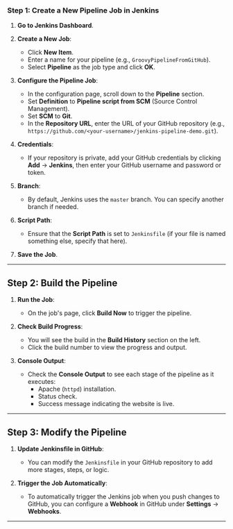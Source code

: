 ### **Step 1: Create a New Pipeline Job in Jenkins**

1. **Go to Jenkins Dashboard**.

2. **Create a New Job**:
   - Click **New Item**.
   - Enter a name for your pipeline (e.g., `GroovyPipelineFromGitHub`).
   - Select **Pipeline** as the job type and click **OK**.

3. **Configure the Pipeline Job**:
   - In the configuration page, scroll down to the **Pipeline** section.
   - Set **Definition** to **Pipeline script from SCM** (Source Control Management).
   - Set **SCM** to **Git**.
   - In the **Repository URL**, enter the URL of your GitHub repository (e.g., `https://github.com/<your-username>/jenkins-pipeline-demo.git`).

4. **Credentials**:
   - If your repository is private, add your GitHub credentials by clicking **Add** → **Jenkins**, then enter your GitHub username and password or token.

5. **Branch**:
   - By default, Jenkins uses the `master` branch. You can specify another branch if needed.

6. **Script Path**:
   - Ensure that the **Script Path** is set to `Jenkinsfile` (if your file is named something else, specify that here).

7. **Save the Job**.

---

## **Step 2: Build the Pipeline**

1. **Run the Job**:
   - On the job's page, click **Build Now** to trigger the pipeline.

2. **Check Build Progress**:
   - You will see the build in the **Build History** section on the left.
   - Click the build number to view the progress and output.

3. **Console Output**:
   - Check the **Console Output** to see each stage of the pipeline as it executes:
     - Apache (`httpd`) installation.
     - Status check.
     - Success message indicating the website is live.

---


## **Step 3: Modify the Pipeline**

1. **Update Jenkinsfile in GitHub**:
   - You can modify the `Jenkinsfile` in your GitHub repository to add more stages, steps, or logic.

2. **Trigger the Job Automatically**:
   - To automatically trigger the Jenkins job when you push changes to GitHub, you can configure a **Webhook** in GitHub under **Settings** → **Webhooks**.

---

